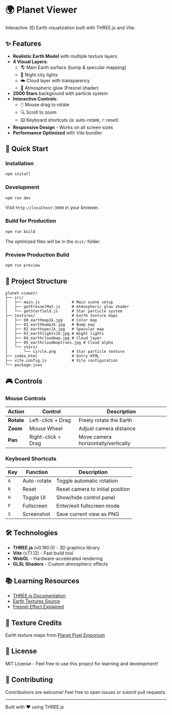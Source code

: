 # 🌍 Planet Viewer

Interactive 3D Earth visualization built with THREE.js and Vite.


## ✨ Features

- **Realistic Earth Model** with multiple texture layers
- **4 Visual Layers**:
  - 🌎 Main Earth surface (bump & specular mapping)
  - 🌃 Night city lights
  - ☁️ Cloud layer with transparency
  - 💫 Atmospheric glow (Fresnel shader)
- **2000 Stars** background with particle system
- **Interactive Controls**:
  - 🖱️ Mouse drag to rotate
  - 🔍 Scroll to zoom
  - ⌨️ Keyboard shortcuts (a: auto-rotate, r: reset)
- **Responsive Design** - Works on all screen sizes
- **Performance Optimized** with Vite bundler

## 🚀 Quick Start

### Installation

```bash
npm install
```

### Development

```bash
npm run dev
```

Visit `http://localhost:3000` in your browser.

### Build for Production

```bash
npm run build
```

The optimized files will be in the `dist/` folder.

### Preview Production Build

```bash
npm run preview
```

## 📁 Project Structure

```
planet-viewer/
├── src/
│   ├── main.js              # Main scene setup
│   ├── getFresnelMat.js     # Atmospheric glow shader
│   └── getStarfield.js      # Star particle system
├── textures/                # Earth texture maps
│   ├── 00_earthmap1k.jpg    # Color map
│   ├── 01_earthbump1k.jpg   # Bump map
│   ├── 02_earthspec1k.jpg   # Specular map
│   ├── 03_earthlights1k.jpg # Night lights
│   ├── 04_earthcloudmap.jpg # Cloud layer
│   ├── 05_earthcloudmaptrans.jpg # Cloud alpha
│   └── stars/
│       └── circle.png       # Star particle texture
├── index.html               # Entry HTML
├── vite.config.js           # Vite configuration
└── package.json

```

## 🎮 Controls

### Mouse Controls
| Action | Control | Description |
|--------|---------|-------------|
| **Rotate** | Left-click + Drag | Freely rotate the Earth |
| **Zoom** | Mouse Wheel | Adjust camera distance |
| **Pan** | Right-click + Drag | Move camera horizontally/vertically |

### Keyboard Shortcuts
| Key | Function | Description |
|-----|----------|-------------|
| `A` | Auto-rotate | Toggle automatic rotation |
| `R` | Reset | Reset camera to initial position |
| `H` | Toggle UI | Show/hide control panel |
| `F` | Fullscreen | Enter/exit fullscreen mode |
| `S` | Screenshot | Save current view as PNG |

## 🛠 Technologies

- **THREE.js** (v0.180.0) - 3D graphics library
- **Vite** (v7.1.12) - Fast build tool
- **WebGL** - Hardware-accelerated rendering
- **GLSL Shaders** - Custom atmospheric effects

## 📚 Learning Resources

- [THREE.js Documentation](https://threejs.org/docs/)
- [Earth Textures Source](https://planetpixelemporium.com/earth.html)
- [Fresnel Effect Explained](https://en.wikipedia.org/wiki/Fresnel_equations)

## 🎨 Texture Credits

Earth texture maps from [Planet Pixel Emporium](https://planetpixelemporium.com/earth.html)

## 📝 License

MIT License - Feel free to use this project for learning and development!

## 🤝 Contributing

Contributions are welcome! Feel free to open issues or submit pull requests.

---

Built with ❤️ using THREE.js

